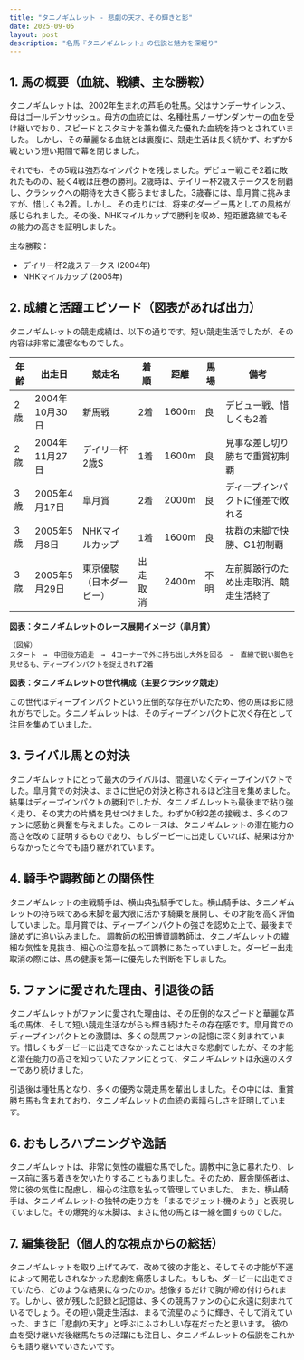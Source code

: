 ```yaml
---
title: "タニノギムレット - 悲劇の天才、その輝きと影"
date: 2025-09-05
layout: post
description: "名馬『タニノギムレット』の伝説と魅力を深堀り"
---
```


## 1. 馬の概要（血統、戦績、主な勝鞍）

タニノギムレットは、2002年生まれの芦毛の牡馬。父はサンデーサイレンス、母はゴールデンサッシュ。母方の血統には、名種牡馬ノーザンダンサーの血を受け継いでおり、スピードとスタミナを兼ね備えた優れた血統を持つとされていました。  しかし、その華麗なる血統とは裏腹に、競走生活は長く続かず、わずか5戦という短い期間で幕を閉じました。

それでも、その5戦は強烈なインパクトを残しました。デビュー戦こそ2着に敗れたものの、続く4戦は圧巻の勝利。2歳時は、デイリー杯2歳ステークスを制覇し、クラシックへの期待を大きく膨らませました。3歳春には、皐月賞に挑みますが、惜しくも2着。しかし、その走りには、将来のダービー馬としての風格が感じられました。その後、NHKマイルカップで勝利を収め、短距離路線でもその能力の高さを証明しました。

主な勝鞍：

* デイリー杯2歳ステークス (2004年)
* NHKマイルカップ (2005年)


## 2. 成績と活躍エピソード（図表があれば出力）

タニノギムレットの競走成績は、以下の通りです。短い競走生活でしたが、その内容は非常に濃密なものでした。

| 年齢 | 出走日       | 競走名             | 着順 | 距離 | 馬場 | 備考                                      |
|-----|-------------|-----------------|-----|-----|-----|-------------------------------------------|
| 2歳 | 2004年10月30日 | 新馬戦           | 2着 | 1600m | 良   | デビュー戦、惜しくも2着                 |
| 2歳 | 2004年11月27日 | デイリー杯2歳S    | 1着 | 1600m | 良   | 見事な差し切り勝ちで重賞初制覇           |
| 3歳 | 2005年4月17日 | 皐月賞           | 2着 | 2000m | 良   | ディープインパクトに僅差で敗れる         |
| 3歳 | 2005年5月8日  | NHKマイルカップ   | 1着 | 1600m | 良   | 抜群の末脚で快勝、G1初制覇                |
| 3歳 | 2005年5月29日  | 東京優駿（日本ダービー）| 出走取消 | 2400m | 不明 | 左前脚跛行のため出走取消、競走生活終了 |


**図表：タニノギムレットのレース展開イメージ（皐月賞）**

```
（図解）
スタート　→　中団後方追走　→　4コーナーで外に持ち出し大外を回る　→　直線で鋭い脚色を見せるも、ディープインパクトを捉えきれず2着
```

**図表：タニノギムレットの世代構成（主要クラシック競走）**

この世代はディープインパクトという圧倒的な存在がいたため、他の馬は影に隠れがちでした。タニノギムレットは、そのディープインパクトに次ぐ存在として注目を集めていました。


## 3. ライバル馬との対決

タニノギムレットにとって最大のライバルは、間違いなくディープインパクトでした。皐月賞での対決は、まさに世紀の対決と称されるほど注目を集めました。結果はディープインパクトの勝利でしたが、タニノギムレットも最後まで粘り強く走り、その実力の片鱗を見せつけました。わずか0秒2差の接戦は、多くのファンに感動と興奮を与えました。このレースは、タニノギムレットの潜在能力の高さを改めて証明するものであり、もしダービーに出走していれば、結果は分からなかったと今でも語り継がれています。


## 4. 騎手や調教師との関係性

タニノギムレットの主戦騎手は、横山典弘騎手でした。横山騎手は、タニノギムレットの持ち味である末脚を最大限に活かす騎乗を展開し、その才能を高く評価していました。皐月賞では、ディープインパクトの強さを認めた上で、最後まで諦めずに追い込みました。  調教師の松田博資調教師は、タニノギムレットの繊細な気性を見抜き、細心の注意を払って調教にあたっていました。ダービー出走取消の際には、馬の健康を第一に優先した判断を下しました。


## 5. ファンに愛された理由、引退後の話

タニノギムレットがファンに愛された理由は、その圧倒的なスピードと華麗な芦毛の馬体、そして短い競走生活ながらも輝き続けたその存在感です。皐月賞でのディープインパクトとの激闘は、多くの競馬ファンの記憶に深く刻まれています。惜しくもダービーに出走できなかったことは大きな悲劇でしたが、その才能と潜在能力の高さを知っていたファンにとって、タニノギムレットは永遠のスターであり続けました。

引退後は種牡馬となり、多くの優秀な競走馬を輩出しました。その中には、重賞勝ち馬も含まれており、タニノギムレットの血統の素晴らしさを証明しています。


## 6. おもしろハプニングや逸話

タニノギムレットは、非常に気性の繊細な馬でした。調教中に急に暴れたり、レース前に落ち着きを欠いたりすることもありました。そのため、厩舎関係者は、常に彼の気性に配慮し、細心の注意を払って管理していました。  また、横山騎手は、タニノギムレットの独特の走り方を「まるでジェット機のよう」と表現していました。その爆発的な末脚は、まさに他の馬とは一線を画すものでした。


## 7. 編集後記（個人的な視点からの総括）

タニノギムレットを取り上げてみて、改めて彼の才能と、そしてその才能が不運によって開花しきれなかった悲劇を痛感しました。もしも、ダービーに出走できていたら、どのような結果になったのか。想像するだけで胸が締め付けられます。しかし、彼が残した記録と記憶は、多くの競馬ファンの心に永遠に刻まれているでしょう。その短い競走生活は、まるで流星のように輝き、そして消えていった、まさに「悲劇の天才」と呼ぶにふさわしい存在だったと思います。  彼の血を受け継いだ後継馬たちの活躍にも注目し、タニノギムレットの伝説をこれからも語り継いでいきたいです。
